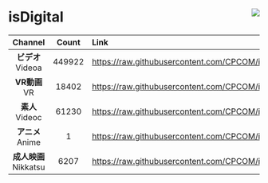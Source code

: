 # isDigital <img align="right" src="https://img.shields.io/github/last-commit/CPCOM/isDigital"/>  
  
| Channel | Count | Link |  
| :-----: | :---: | :--- |  
|**ビデオ**<br />Videoa | 449922 | https://raw.githubusercontent.com/CPCOM/isDigital/main/Videoa.txt |  
|**VR動画**<br />VR | 18402 | https://raw.githubusercontent.com/CPCOM/isDigital/main/VR.txt |  
|**素人**<br />Videoc | 61230 | https://raw.githubusercontent.com/CPCOM/isDigital/main/Videoc.txt |  
|**アニメ**<br />Anime | 1 | https://raw.githubusercontent.com/CPCOM/isDigital/main/Anime.txt |  
|**成人映画**<br />Nikkatsu | 6207 | https://raw.githubusercontent.com/CPCOM/isDigital/main/Nikkatsu.txt |  